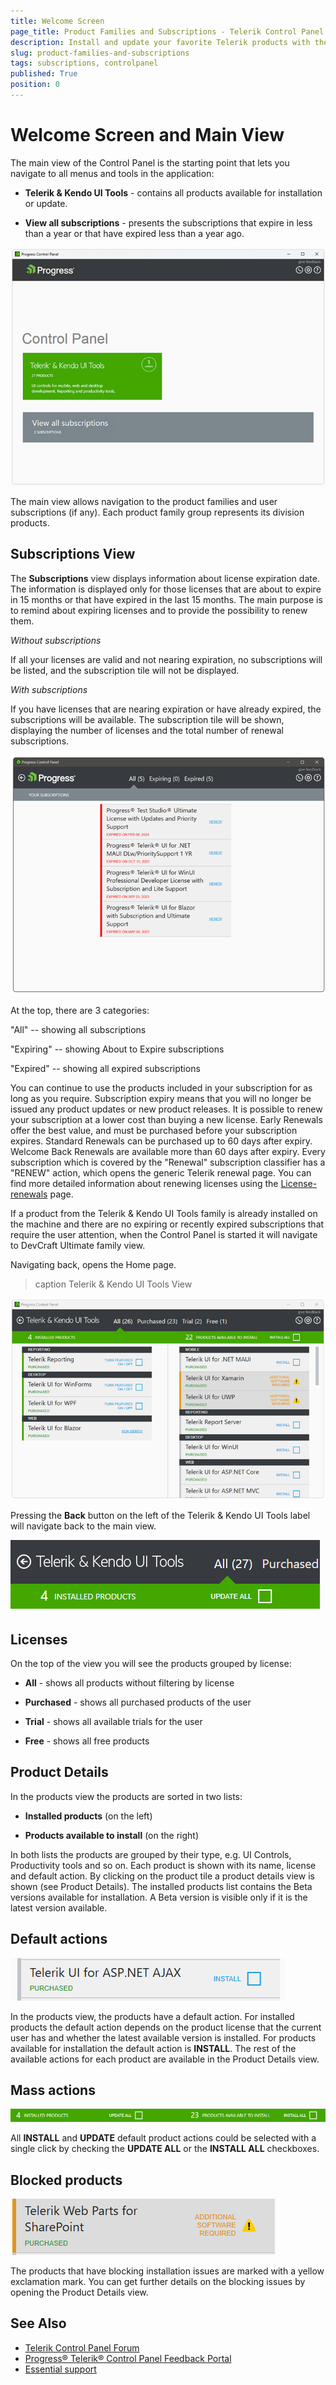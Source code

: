```yaml
---
title: Welcome Screen
page_title: Product Families and Subscriptions - Telerik Control Panel
description: Install and update your favorite Telerik products with the Telerik Control Panel.
slug: product-families-and-subscriptions
tags: subscriptions, controlpanel
published: True
position: 0 
---
```


# Welcome Screen and Main View

The main view of the Control Panel is the starting point that lets you navigate to all menus and tools in the application:

* **Telerik & Kendo UI Tools** - contains all products available for installation or update.

* **View all subscriptions** - presents the subscriptions that expire in less than a year or that have expired less than a year ago.

![Subscriptions Telerik Control Panel](images/subscriptions-telerik-control-panel.png)

The main view allows navigation to the product families and user subscriptions (if any). Each product family group represents its division products.

## Subscriptions View

The **Subscriptions** view displays information about license expiration date. The information is displayed only for those licenses that are about to expire in 15 months or that have expired in the last 15 months. The main purpose is to remind about expiring licenses and to provide the possibility to renew them.

*Without subscriptions*

If all your licenses are valid and not nearing expiration, no subscriptions will be listed, and the subscription tile will not be displayed.

*With subscriptions*

If you have licenses that are nearing expiration or have already expired, the subscriptions will be available. The subscription tile will be shown, displaying the number of licenses and the total number of renewal subscriptions.

![Subscriptions View Telerik Control Panel](images/subscriptions-view-telerik-control-panel.png)

At the top, there are 3 categories:

"All" -- showing all subscriptions

"Expiring" -- showing About to Expire subscriptions

"Expired" -- showing all expired subscriptions

You can continue to use the products included in your subscription for as long as you require. Subscription expiry means that you will no longer be issued any product updates or new product releases. It is possible to renew your subscription at a lower cost than buying a new license. Early Renewals offer the best value, and must be purchased before your subscription expires. Standard Renewals can be purchased up to 60 days after expiry. Welcome Back Renewals are available more than 60 days after expiry.
Every subscription which is covered by the "Renewal" subscription classifier has a "RENEW" action, which opens the generic Telerik renewal page. You can find more detailed information about renewing licenses using the [License-renewals](https://www.telerik.com/purchase/license-renewals) page.

If a product from the Telerik & Kendo UI Tools family is already installed on the machine and there are no expiring or recently expired subscriptions that require the user attention, when the Control Panel is started it will navigate to DevCraft Ultimate family view.

Navigating back, opens the Home page.

>caption Telerik & Kendo UI Tools View

![DevCraft View Telerik Control Panel](images/devcraft-ultimate-view-telerik-control-panel.png)

Pressing the **Back** button on the left of the Telerik & Kendo UI Tools label will navigate back to the main view. 

![Default View Telerik Control Panel](images/default-view-telerik-control-panel.png)

## Licenses 

On the top of the view you will see the products grouped by license: 

* **All** - shows all products without filtering by license 

* **Purchased** - shows all purchased products of the user 

* **Trial** - shows all available trials for the user 

* **Free** - shows all free products 

## Product Details

In the products view the products are sorted in two lists:

* **Installed products** (on the left) 

* **Products available to install** (on the right)
    
In both lists the products are grouped by their type, e.g. UI Controls, Productivity tools and so on. Each product is shown with its name, license and default action. By clicking on the product tile a product details view is shown (see Product Details). The installed products list contains the Beta versions available for installation. A Beta version is visible only if it is the latest version available. 

## Default actions 

![Default Actions Telerik Control Panel](images/default-actions-telerik-control-panel.png)

In the products view,  the products have a default action. For installed products the default action depends on the product license that the current user has and whether the latest available version is installed. For products available for installation the default action is **INSTALL**. The rest of the available actions for each product are available in the Product Details view. 

## Mass actions 

![Mass Actions Telerik Control Panel](images/mass-actions-telerik-control-panel.png)

All **INSTALL** and **UPDATE** default product actions could be selected with a single click by checking the **UPDATE ALL** or the **INSTALL ALL** checkboxes. 

## Blocked products 

![Blocked Products Telerik Control Panel](images/blocked-products-telerik-control-panel.png)

The products that have blocking installation issues are marked with a yellow exclamation mark. You can get further details on the blocking issues by opening the Product Details view. 

## See Also

* [Telerik Control Panel Forum](https://www.telerik.com/forums/telerik-control-panel)
* [Progress® Telerik® Control Panel Feedback Portal](https://feedback.telerik.com/controlpanel) 
* [Essential support](http://www.telerik.com/support) 
